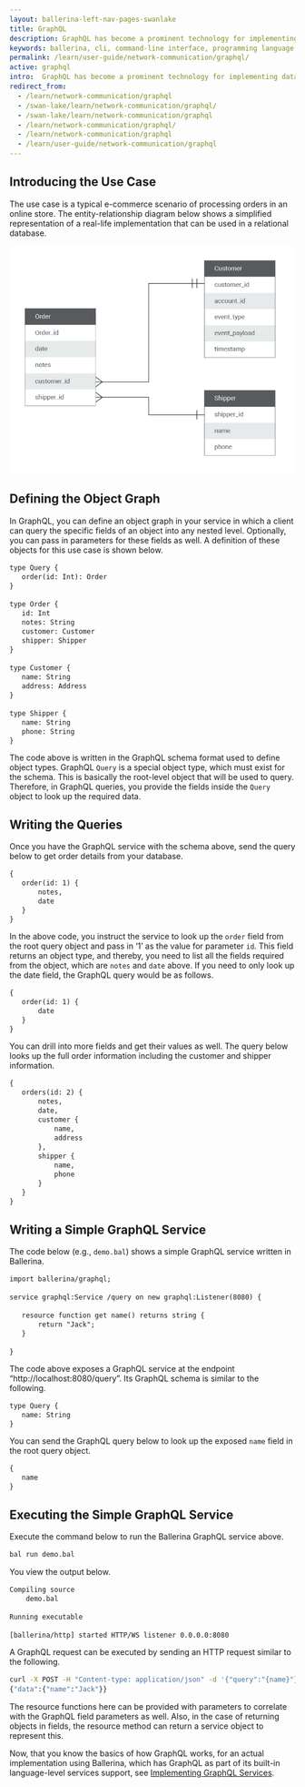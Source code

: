 ```yaml
---
layout: ballerina-left-nav-pages-swanlake
title: GraphQL
description: GraphQL has become a prominent technology for implementing data APIs because it provides a convenient and intuitive approach for querying data. It solves potential problems such as data over-fetching and high-latency that you may notice in traditional data services. This guide illustrates a sample GraphQL use case using Ballerina. 
keywords: ballerina, cli, command-line interface, programming language
permalink: /learn/user-guide/network-communication/graphql/
active: graphql
intro:  GraphQL has become a prominent technology for implementing data APIs because it provides a convenient and intuitive approach for querying data. It solves potential problems such as data over-fetching and high-latency that you may notice in traditional data services. This guide illustrates a sample GraphQL use case using Ballerina. 
redirect_from:
  - /learn/network-communication/graphql
  - /swan-lake/learn/network-communication/graphql/
  - /swan-lake/learn/network-communication/graphql
  - /learn/network-communication/graphql/
  - /learn/network-communication/graphql
  - /learn/user-guide/network-communication/graphql
---
```


## Introducing the Use Case

The use case is a typical e-commerce scenario of processing orders in an online store. The entity-relationship diagram below shows a simplified representation of a real-life implementation that can be used in a relational database.

<img src="/learn/images/orders-erd-new.png" alt="Simply Easy Learning" width="550" height="400">

## Defining the Object Graph

In GraphQL, you can define an object graph in your service in which a client can query the specific fields of an object into any nested level. Optionally, you can pass in parameters for these fields as well. A definition of these objects for this use case is shown below.

```ballerina
type Query {
   order(id: Int): Order
}
 
type Order {
   id: Int
   notes: String
   customer: Customer
   shipper: Shipper
}
 
type Customer {
   name: String
   address: Address
}
 
type Shipper {
   name: String
   phone: String
}
```

The code above is written in the GraphQL schema format used to define object types. GraphQL `Query` is a special object type, which must exist for the schema. This is basically the root-level object that will be used to query. Therefore, in GraphQL queries, you provide the fields inside the `Query` object to look up the required data. 

## Writing the Queries

Once you have the GraphQL service with the schema above, send the query below to get order details from your database.

```ballerina
{
   order(id: 1) {
       notes,
       date
   }
}
```

In the above code, you instruct the service to look up the `order` field from the root query object and pass in ‘1’ as the value for parameter `id`. This field returns an object type, and thereby, you need to list all the fields required from the object, which are `notes` and `date` above. If you need to only look up the date field, the GraphQL query would be as follows.

```ballerina
{
   order(id: 1) {
       date
   }
}
```

You can drill into more fields and get their values as well. The query below looks up the full order information including the customer and shipper information. 

```ballerina
{
   orders(id: 2) {
       notes,
       date,
       customer {
           name,
           address
       },
       shipper {
           name,
           phone
       }
   }
}
```

## Writing a Simple GraphQL Service

The code below (e.g., `demo.bal`) shows a simple GraphQL service written in Ballerina.

```ballerina
import ballerina/graphql;
 
service graphql:Service /query on new graphql:Listener(8080) {
 
   resource function get name() returns string {
       return "Jack";
   }
 
}
```

The code above exposes a GraphQL service at the endpoint “http://localhost:8080/query”. Its GraphQL schema is similar to the following.

```ballerina
type Query {
   name: String
}
```

You can send the GraphQL query below to look up the exposed `name` field in the root query object. 
 
```ballerina
{
   name
}
```
## Executing the Simple GraphQL Service

Execute the command below to run the Ballerina GraphQL service above.

```bash
bal run demo.bal
```

You view the output below.

```
Compiling source
    demo.bal

Running executable

[ballerina/http] started HTTP/WS listener 0.0.0.0:8080
```

A GraphQL request can be executed by sending an HTTP request similar to the following.

```bash
curl -X POST -H "Content-type: application/json" -d '{"query":"{name}"}' http://localhost:8080/query
{"data":{"name":"Jack"}}
```

The resource functions here can be provided with parameters to correlate with the GraphQL field parameters as well. Also, in the case of returning objects in fields, the resource method can return a service object to represent this. 


Now, that you know the basics of how GraphQL works, for an actual implementation using Ballerina, which has GraphQL as part of its built-in language-level services support, see [Implementing GraphQL Services](/learn/user-guide/network-communication/graphql/implementing-graphql-services/).

<style> #tree-expand-all, #tree-collapse-all, .cTocElements {display:none;} .cGitButtonContainer {padding-left: 40px;} </style>
